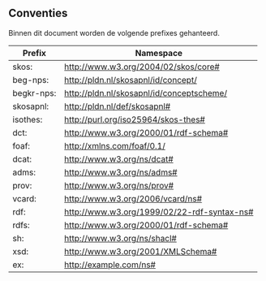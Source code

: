 ## Conventies

Binnen dit document worden de volgende prefixes gehanteerd.

| Prefix     | Namespace                                   |
| ---------- | ------------------------------------------- |
| skos:      | http://www.w3.org/2004/02/skos/core#        |
| beg-nps:   | http://pldn.nl/skosapnl/id/concept/         |
| begkr-nps: | http://pldn.nl/skosapnl/id/conceptscheme/   |
| skosapnl:  | http://pldn.nl/def/skosapnl#                |
| isothes:   | http://purl.org/iso25964/skos-thes#         |
| dct:       | http://www.w3.org/2000/01/rdf-schema#       |
| foaf:      | http://xmlns.com/foaf/0.1/                  |
| dcat:      | http://www.w3.org/ns/dcat#                  |
| adms:      | http://www.w3.org/ns/adms#                  |
| prov:      | http://www.w3.org/ns/prov#                  |
| vcard:     | http://www.w3.org/2006/vcard/ns#            |
| rdf:       | http://www.w3.org/1999/02/22-rdf-syntax-ns# |
| rdfs:      | http://www.w3.org/2000/01/rdf-schema#       |
| sh:        | http://www.w3.org/ns/shacl#                 |
| xsd:       | http://www.w3.org/2001/XMLSchema#           |
| ex:        | http://example.com/ns#                      |
